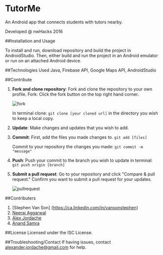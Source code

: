# TutorMe

An Android app that connects students with tutors nearby. 

Developed @ nwHacks 2016

##Installation and Usage

To install and run, download repository and build the project in AndroidStudio. Then, either build and run the project in an Android emulator or run on an attached Android device. 

##Technologies Used
Java, Firebase API, Google Maps API, AndroidStudio

##Contribute
1. **Fork and clone repository**: Fork and clone the repository to your own profile.
    Fork: Click the fork button on the top right hand corner.

    ![fork](https://cloud.githubusercontent.com/assets/7104017/12533246/fe8d5a98-c1e6-11e5-93a6-81c4ffa81d54.png)
    
    In terminal clone: ```git clone [your cloned url]```
    in the directory you wish to keep a local copy.
2. **Update**: Make changes and updates that you wish to add.
3. **Commit**: First, add the files you made changes to. ```git add [files]```
    
    Commit to your repository the changes you made: ```git commit -m "message"```
4. **Push**: Push your commit to the branch you wish to update in terminal: ```git push origin [branch]```
5. **Submit a pull request**: Go to your repository and click "Compare & pull request." Confirm you want to submit a pull request for your updates. 

    ![pullrequest](https://cloud.githubusercontent.com/assets/7104017/12533289/70798ff4-c1e8-11e5-8c6b-c5916de487ee.png)

##Contributers
1. [Stephen Van Son] (https://ca.linkedin.com/in/vansonstephen)
2. [Neeraj Aggarwal](http://neerajaggarwal.com)
3. [Alex Jordache](http://alexjordache.me)
4. [Anand Samra](https://plus.google.com/u/0/111172209735409577829/about/p/pub)


##License
Licensed under the ISC License.

##Troubleshooting/Contact
If having issues, contact alexander.jordache@gmail.com for help.

